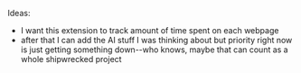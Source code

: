 Ideas: 
- I want this extension to track amount of time spent on each webpage
- after that I can add the AI stuff I was thinking about but priority right now is just getting something down--who knows, maybe that can count as a whole shipwrecked project